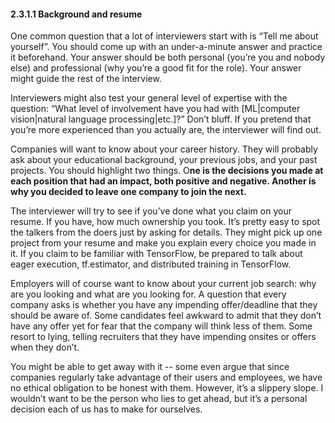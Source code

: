 #### 2.3.1.1 Background and resume

One common question that a lot of interviewers start with is “Tell me about yourself”. You should come up with an under-a-minute answer and practice it beforehand. Your answer should be both personal (you’re you and nobody else) and professional (why you’re a good fit for the role). Your answer might guide the rest of the interview.

Interviewers might also test your general level of expertise with the question: “What level of involvement have you had with [ML|computer vision|natural language processing|etc.]?” Don’t bluff. If you pretend that you’re more experienced than you actually are, the interviewer will find out.

Companies will want to know about your career history. They will probably ask about your educational background, your previous jobs, and your past projects. You should highlight two things. O**ne is the decisions you made at each position that had an impact, both positive and negative. Another is why you decided to leave one company to join the next.**

The interviewer will try to see if you’ve done what you claim on your resume. If you have, how much ownership you took. It’s pretty easy to spot the talkers from the doers just by asking for details. They might pick up one project from your resume and make you explain every choice you made in it. If you claim to be familiar with TensorFlow, be prepared to talk about eager execution, tf.estimator, and distributed training in TensorFlow.

Employers will of course want to know about your current job search: why are you looking and what are you looking for. A question that every company asks is whether you have any impending offer/deadline that they should be aware of. Some candidates feel awkward to admit that they don’t have any offer yet for fear that the company will think less of them. Some resort to lying, telling recruiters that they have impending onsites or offers when they don’t.

You might be able to get away with it -- some even argue that since companies regularly take advantage of their users and employees, we have no ethical obligation to be honest with them. However, it’s a slippery slope. I wouldn’t want to be the person who lies to get ahead, but it’s a personal decision each of us has to make for ourselves.